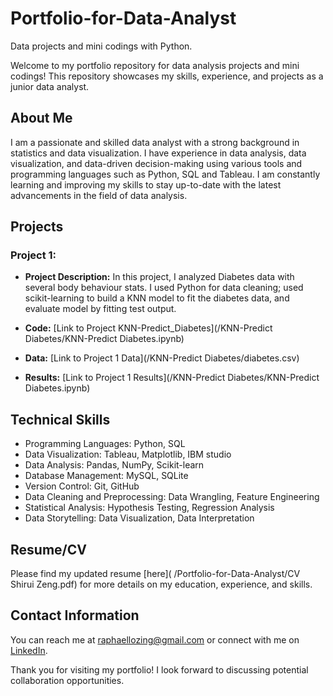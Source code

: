 # Portfolio-for-Data-Analyst
Data projects and mini codings with Python.

Welcome to my portfolio repository for data analysis projects and mini codings! This repository showcases my skills, experience, and projects as a junior data analyst.

## About Me

I am a passionate and skilled data analyst with a strong background in statistics and data visualization. I have experience in data analysis, data visualization, and data-driven decision-making using various tools and programming languages such as Python, SQL and Tableau. I am constantly learning and improving my skills to stay up-to-date with the latest advancements in the field of data analysis.

## Projects

### Project 1: 

- **Project Description:** In this project, I analyzed Diabetes data with several body behaviour stats. I used Python for data cleaning; used scikit-learning to build a KNN model to fit the diabetes data, and evaluate model by fitting test output. 

- **Code:** [Link to Project KNN-Predict_Diabetes](/KNN-Predict Diabetes/KNN-Predict Diabetes.ipynb)

- **Data:** [Link to Project 1 Data](/KNN-Predict Diabetes/diabetes.csv)

- **Results:** [Link to Project 1 Results](/KNN-Predict Diabetes/KNN-Predict Diabetes.ipynb)


## Technical Skills

- Programming Languages: Python, SQL
- Data Visualization: Tableau, Matplotlib, IBM studio
- Data Analysis: Pandas, NumPy, Scikit-learn
- Database Management: MySQL, SQLite
- Version Control: Git, GitHub
- Data Cleaning and Preprocessing: Data Wrangling, Feature Engineering
- Statistical Analysis: Hypothesis Testing, Regression Analysis
- Data Storytelling: Data Visualization, Data Interpretation

## Resume/CV

Please find my updated resume [here]( /Portfolio-for-Data-Analyst/CV Shirui Zeng.pdf) for more details on my education, experience, and skills.

## Contact Information

You can reach me at [raphaellozing@gmail.com](mailto:raphaellozing@gmail.com) or connect with me on [LinkedIn](https://www.linkedin.com/in/shirui-zeng-0888a2196/).

Thank you for visiting my portfolio! I look forward to discussing potential collaboration opportunities.
